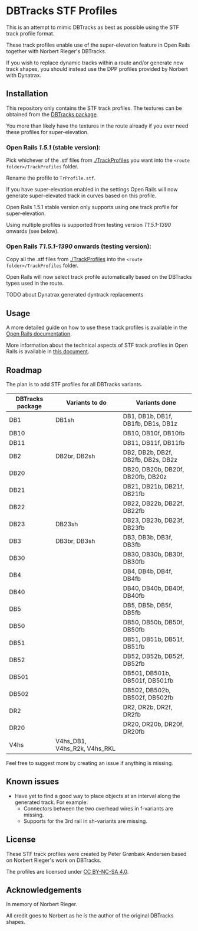 
# DBTracks STF Profiles

This is an attempt to mimic DBTracks as best as possible using the STF track profile format.

These track profiles enable use of the super-elevation feature in Open Rails together with Norbert Rieger's DBTracks.

If you wish to replace dynamic tracks within a route and/or generate new track shapes, you should instead use the DPP profiles provided by Norbert with Dynatrax.


## Installation
This repository only contains the STF track profiles. The textures can be obtained from the [DBTracks package](https://the-train.de/downloads/entry/11252-dbtracks/).

You more than likely have the textures in the route already if you ever need these profiles for super-elevation.


### Open Rails _1.5.1_ (stable version):
Pick whichever of the .stf files from [./TrackProfiles](./TrackProfiles) you want into the `<route folder>/TrackProfiles` folder.

Rename the profile to `TrProfile.stf`.

If you have super-elevation enabled in the settings Open Rails will now generate super-elevated track in curves based on this profile.

Open Rails 1.5.1 stable version only supports using one track profile for super-elevation.

Using multiple profiles is supported from testing version _T1.5.1-1390_ onwards (see below).


### Open Rails _T1.5.1-1390_ onwards (testing version):
Copy all the .stf files from [./TrackProfiles](./TrackProfiles) into the `<route folder>/TrackProfiles` folder.

Open Rails will now select track profile automatically based on the DBTracks types used in the route.

TODO about Dynatrax generated dyntrack replacements


## Usage
A more detailed guide on how to use these track profiles is available in the [Open Rails documentation](https://open-rails.readthedocs.io/en/latest/options.html#superelevation). 

More information about the technical aspects of STF track profiles in Open Rails is available in [this document](https://static.openrails.org/files/OpenRails-Testing-How%20to%20Provide%20Track%20Profiles%20for%20Open%20Rails%20Dynamic%20Track.pdf).


## Roadmap

The plan is to add STF profiles for all DBTracks variants.

| DBTracks package  | Variants to do                                   | Variants done |
|-------------------|--------------------------------------------------|---------------|
| DB1               | DB1sh                     | DB1, DB1b, DB1f, DB1fb, DB1s, DB1z        |
| DB10              |                                     | DB10, DB10f, DB10fb          |
| DB11              |                                     | DB11, DB11f, DB11fb          |
| DB2               | DB2br, DB2sh                        | DB2, DB2b, DB2f, DB2fb, DB2s, DB2z   |
| DB20              |                            | DB20, DB20b, DB20f, DB20fb, DB20z         |
| DB21              |                              | DB21, DB21b, DB21f, DB21fb           |
| DB22              |                              | DB22, DB22b, DB22f, DB22fb          |
| DB23              | DB23sh                     | DB23, DB23b, DB23f, DB23fb          |
| DB3               | DB3br, DB3sh                  | DB3, DB3b, DB3f, DB3fb           |
| DB30              |                              | DB30, DB30b, DB30f, DB30fb          |
| DB4               |                                 | DB4, DB4b, DB4f, DB4fb           |
| DB40              |                              | DB40, DB40b, DB40f, DB40fb          |
| DB5               |                                 | DB5, DB5b, DB5f, DB5fb           |
| DB50              |                              | DB50, DB50b, DB50f, DB50fb          |
| DB51              |                              | DB51, DB51b, DB51f, DB51fb          |
| DB52              |                              | DB52, DB52b, DB52f, DB52fb          |
| DB501             |                           | DB501, DB501b, DB501f, DB501fb         |
| DB502             |                           | DB502, DB502b, DB502f, DB502fb         |
| DR2               |                                 | DR2, DR2b, DR2f, DR2fb           |
| DR20              |                                             | DR20, DR20b, DR20f, DR20fb          |
| V4hs              | V4hs_DB1, V4hs_R2k, V4hs_RKL                     |               |

Feel free to suggest more by creating an issue if anything is missing.


## Known issues

- Have yet to find a good way to place objects at an interval along the generated track. For example:
	- Connectors between the two overhead wires in f-variants are missing.
	- Supports for the 3rd rail in sh-variants are missing.


## License

These STF track profiles were created by Peter Grønbæk Andersen based on Norbert Rieger's work on DBTracks.

The profiles are licensed under [CC BY-NC-SA 4.0](https://creativecommons.org/licenses/by-nc-sa/4.0/).


## Acknowledgements

In memory of Norbert Rieger.

All credit goes to Norbert as he is the author of the original DBTracks shapes.
